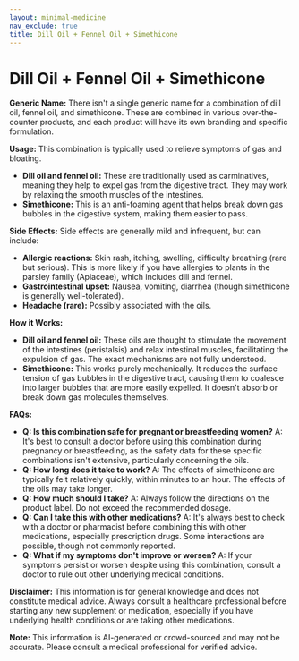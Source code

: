 ```yaml
---
layout: minimal-medicine
nav_exclude: true
title: Dill Oil + Fennel Oil + Simethicone
---
```


# Dill Oil + Fennel Oil + Simethicone

**Generic Name:**  There isn't a single generic name for a combination of dill oil, fennel oil, and simethicone.  These are combined in various over-the-counter products, and each product will have its own branding and specific formulation.

**Usage:** This combination is typically used to relieve symptoms of gas and bloating.

* **Dill oil and fennel oil:** These are traditionally used as carminatives, meaning they help to expel gas from the digestive tract. They may work by relaxing the smooth muscles of the intestines.
* **Simethicone:** This is an anti-foaming agent that helps break down gas bubbles in the digestive system, making them easier to pass.


**Side Effects:**  Side effects are generally mild and infrequent, but can include:

* **Allergic reactions:**  Skin rash, itching, swelling, difficulty breathing (rare but serious).  This is more likely if you have allergies to plants in the parsley family (Apiaceae), which includes dill and fennel.
* **Gastrointestinal upset:**  Nausea, vomiting, diarrhea (though simethicone is generally well-tolerated).
* **Headache (rare):**  Possibly associated with the oils.


**How it Works:**

* **Dill oil and fennel oil:** These oils are thought to stimulate the movement of the intestines (peristalsis) and relax intestinal muscles, facilitating the expulsion of gas.  The exact mechanisms are not fully understood.
* **Simethicone:** This works purely mechanically.  It reduces the surface tension of gas bubbles in the digestive tract, causing them to coalesce into larger bubbles that are more easily expelled.  It doesn't absorb or break down gas molecules themselves.


**FAQs:**

* **Q: Is this combination safe for pregnant or breastfeeding women?** A:  It's best to consult a doctor before using this combination during pregnancy or breastfeeding, as the safety data for these specific combinations isn't extensive, particularly concerning the oils.
* **Q: How long does it take to work?** A: The effects of simethicone are typically felt relatively quickly, within minutes to an hour. The effects of the oils may take longer.
* **Q: How much should I take?** A:  Always follow the directions on the product label. Do not exceed the recommended dosage.
* **Q: Can I take this with other medications?** A: It's always best to check with a doctor or pharmacist before combining this with other medications, especially prescription drugs. Some interactions are possible, though not commonly reported.
* **Q: What if my symptoms don't improve or worsen?** A: If your symptoms persist or worsen despite using this combination, consult a doctor to rule out other underlying medical conditions.


**Disclaimer:** This information is for general knowledge and does not constitute medical advice. Always consult a healthcare professional before starting any new supplement or medication, especially if you have underlying health conditions or are taking other medications.


**Note:** This information is AI-generated or crowd-sourced and may not be accurate. Please consult a medical professional for verified advice.